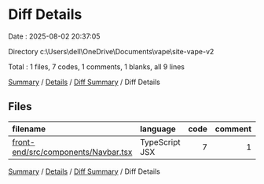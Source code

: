 # Diff Details

Date : 2025-08-02 20:37:05

Directory c:\\Users\\dell\\OneDrive\\Documents\\vape\\site-vape-v2

Total : 1 files,  7 codes, 1 comments, 1 blanks, all 9 lines

[Summary](results.md) / [Details](details.md) / [Diff Summary](diff.md) / Diff Details

## Files
| filename | language | code | comment | blank | total |
| :--- | :--- | ---: | ---: | ---: | ---: |
| [front-end/src/components/Navbar.tsx](/front-end/src/components/Navbar.tsx) | TypeScript JSX | 7 | 1 | 1 | 9 |

[Summary](results.md) / [Details](details.md) / [Diff Summary](diff.md) / Diff Details